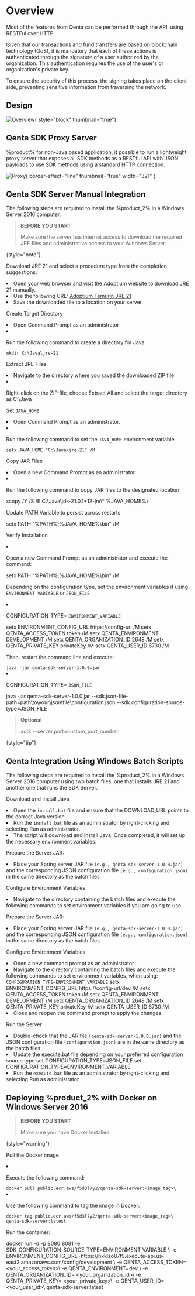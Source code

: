 # Overview

<!--Writerside adds this topic when you create a new documentation project.
You can use it as a sandbox to play with Writerside features, and remove it from the TOC when you don't need it anymore.
If you want to re-add it for your experiments, click + to create a new topic, choose Topic from Template, and select the 
"Starter" template.-->

Most of the features from Qenta can be performed through the API, using RESTFul over HTTP.

Given that our transactions and fund transfers are based on blockchain technology (QoS), it is mandatory that each of
these actions is authenticated through the signature of a user authorized by the organization. This authentication
requires the use of the user's or organization's private key.

To ensure the security of this process, the signing takes place on the client side, preventing sensitive information
from traversing the network.

## Design

![Overview](overview.png){ style="block" thumbnail="true"}

## Qenta SDK Proxy Server

%product% for non-Java based application, it possible to run a lightweight proxy server that exposes all SDK methods as
a
RESTful API with JSON payloads to use SDK methods using a standard HTTP connection.

![Proxy](proxy-server.png){ border-effect="line" thumbnail="true" width="321" }

## Qenta SDK Server Manual Integration

The following steps are required to install the %product_2% in a Windows Server 2016 computer.

> **BEFORE YOU START**
>
> Make sure the server has internet access to download the required JRE files and administrative access to your
> Windows Server.

{style="note"}


<procedure title="Procedure" id="manual-integration">
    <step>
        <p>Download JRE 21 and select a procedure type from the completion suggestions:</p>
        <list>
            <li> Open your web browser and visit the Adoptium website to download JRE 21 manually.</li>
            <li> Use the following URL: 
                <a href="https://github.com/adoptium/temurin21-binaries/releases/download/jdk-21.0.1+12/OpenJDK21U-jre_x64_windows_hotspot_21.0.1_12.zip">Adoptium Temurin JRE 21</a>
            </li>
            <li>Save the downloaded file to a location on your server.</li>
        </list>
    </step>
    <step>
        <p>Create Target Directory </p>
        <list>
            <li>Open Command Prompt as an administrator</li>
            <li> <p>Run the following command to create a directory for Java</p>
            <code>mkdir C:\Java\jre-21</code>
            </li>
        </list>
    </step>
    <step>
    <p>Extract JRE Files </p>
        <list>
            <li>Navigate to the directory where you saved the downloaded ZIP file</li>
            <li> <p> Right-click on the ZIP file, choose <shortcut>Extract All </shortcut> and select the target directory as C:\Java </p>
            </li>
        </list>
    </step>
    <step>
    <p>Set <code>JAVA_HOME</code> </p>
        <list>
            <li>Open Command Prompt as an administrator.</li>
            <li> <p> Run the following command to set the <code>JAVA_HOME</code> environment variable</p>
                <code>setx JAVA_HOME "C:\Java\jre-21" /M</code>
            </li>
        </list>
    </step>
    <step>
    <p>Copy JAR Files</p>
        <list>
            <li>Open a new Command Prompt as an administrator.</li>
            <li> <p> Run the following command to copy JAR files to the designated location</p>
            <code-block lang="bash" ignore-vars="true">
                xcopy /Y /S /E C:\Java\jdk-21.0.1+12-jre\* %JAVA_HOME%\
                </code-block> 
            </li>
        </list>
    </step>
    <step>
    <p>Update PATH Variable to persist across restarts</p>
    <code-block lang="bash"  ignore-vars="true">
    setx PATH "%PATH%;%JAVA_HOME%\bin" /M
    </code-block>
    </step>
    <step>
    <p>Verify Installation</p>
    <list>
    <li> <p>Open a new Command Prompt as an administrator and execute the command: </p>
    <code-block lang="bash" ignore-vars="true">
    setx PATH "%PATH%;%JAVA_HOME%\bin" /M
    </code-block>        
<code></code>
    </li>
    </list>
    </step>
    <step>
    <p>Depending on the configuration type, set the environment variables if using <code>ENVIRONMENT VARIABLE</code> or
    <code>JSON_FILE</code></p>
       <list>
       <li> <p>CONFIGURATION_TYPE= <code>ENVIRONMENT_VARIABLE </code></p>
        <code-block>
            setx ENVIRONMENT_CONFIG_URL https://config-url /M
            setx QENTA_ACCESS_TOKEN token /M
            setx QENTA_ENVIRONMENT DEVELOPMENT /M
            setx QENTA_ORGANIZATION_ID 2648 /M
            setx QENTA_PRIVATE_KEY privateKey /M
            setx QENTA_USER_ID 6730 /M
        </code-block>
        <p>Then, restart the command line and execute:</p>
        <code>java -jar qenta-sdk-server-1.0.0.jar</code>
       </li>
       <li> <p>CONFIGURATION_TYPE= <code>JSON_FILE </code></p>
        <code-block>
            java -jar qenta-sdk-server-1.0.0.jar
            --sdk.json-file-path=path\to\your\json\file\configuration.json
            --sdk.configuration-source-type=JSON_FILE
        </code-block>       
        </li>
       </list>
    </step>
</procedure>

> **Optional**
>
> add: --server.port=custom_port_number
>
{style="tip"}

## Qenta Integration Using Windows Batch Scripts

The following steps are required to install the %product_2% in a Windows Server 2016 computer using two batch
files, one that installs JRE 21 and another one that runs the SDK Server.


<procedure title="Installation" id="batch-script-integration">
    <step>
        <p>Download and Install Java</p>
    <list>
    <li>Open the <code>install.bat</code> file and ensure that the DOWNLOAD_URL points to the correct Java version
    </li>
    <li> Run the <code>install.bat</code> file as an administrator by right-clicking and selecting <shortcut>Run as administrator.</shortcut>
    </li>
    <li>The script will download and install Java. Once completed, it will set up the necessary
environment variables.</li>
    </list>
    </step>
    <step><p>Prepare the Server JAR:</p>
        <list>
            <li>Place your Spring server JAR file <code>(e.g., qenta-sdk-server-1.0.0.jar)</code> and the corresponding
            JSON configuration file <code>(e.g., configuration.json) </code>in the same directory as the batch files
            </li>
        </list>
    </step>
    <step>
        <p>Configure Environment Variables</p>
        <list>
            <li>Navigate to the directory containing the batch files and execute the following commands to
set environment variables if you are going to use </li>
        </list>
    </step>
    <step>
        <p>Prepare the Server JAR:</p>
        <list>
            <li>Place your Spring server JAR file <code>(e.g., qenta-sdk-server-1.0.0.jar)</code> and the corresponding
            JSON configuration file <code>(e.g., configuration.json) </code>in the same directory as the batch files
            </li>
        </list>
    </step>
    <step>
        <p>Configure Environment Variables</p>
        <list>
            <li>Open a new command prompt as an administrator</li>
            <li>Navigate to the directory containing the batch files and execute the following commands to set environment variables, when using: <code>CONFIGURATION_TYPE=ENVIRONMENT_VARIABLE</code> 
            <code-block>
                setx ENVIRONMENT_CONFIG_URL https://config-url/dev /M
                setx QENTA_ACCESS_TOKEN token /M
                setx QENTA_ENVIRONMENT DEVELOPMENT /M
                setx QENTA_ORGANIZATION_ID 2648 /M
                setx QENTA_PRIVATE_KEY privateKey /M
                setx QENTA_USER_ID 6730 /M
            </code-block>
            </li>
            <li>Close and reopen the command prompt to apply the changes.</li>
        </list>
    </step>
    <step>
        <p>Run the Server</p>
        <list>
            <li>Double-check that the JAR file <code>(qenta-sdk-server-1.0.0.jar)</code> and the JSON configuration file
<code>(configuration.json)</code> are in the same directory as the batch files.</li>
            <li>Update the execute.bat file depending on your preferred configuration source type 
            <code-block>
                set CONFIGURATION_TYPE=JSON_FILE
                set CONFIGURATION_TYPE=ENVIRONMENT_VARIABLE
            </code-block>
            </li>
            <li>Run the <code>execute.bat</code> file as an administrator by right-clicking and selecting <shortcut>Run as
administrator</shortcut></li>
        </list>
    </step>
</procedure>

## Deploying %product_2% with Docker on Windows Server 2016

> **BEFORE YOU START**
>
> Make sure you have Docker Installed.
>
{style="warning"}

<procedure title="Installation" id="installation">
    <step>
        <p>Pull the Docker image</p>
        <list>
        <li> <p>Execute the following command:</p>
            <code>docker pull public.ecr.aws/f5d3l7y2/qenta-sdk-server:&lt;image_tag&gt;\</code>
        </li>
        <li> <p>Use the following command to tag the image in Docker:</p>
            <code>docker tag public.ecr.aws/f5d3l7y2/qenta-sdk-server:&lt;image_tag&gt;\ qenta-sdk-server:latest</code>
        </li>
        </list>
    <list>
    </list>
    </step>
    <step>
        <p>Run the container:</p>
        <code-block>
            docker run -d -p 8080:8081
            -e SDK_CONFIGURATION_SOURCE_TYPE=ENVIRONMENT_VARIABLE \
            -e ENVIRONMENT_CONFIG_URL=https://hxklzo87t9.execute-api.us-east2.amazonaws.com/config/development \
            -e QENTA_ACCESS_TOKEN=  &lt;your_access_token&gt;\
            -e QENTA_ENVIRONMENT=dev \
            -e QENTA_ORGANIZATION_ID= &lt;your_organization_id&gt;\
            -e QENTA_PRIVATE_KEY= &lt;your_private_key&gt;\
            -e QENTA_USER_ID= &lt;your_user_id&gt;\
            qenta-sdk-server:latest
        </code-block>
    </step>
</procedure>
